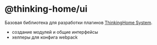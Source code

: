 # @thinking-home/ui

Базовая библиотека для разработки плагинов [ThinkingHome System](https://github.com/thinking-home/system).

- создание модулей и общие интерфейсы
- хелперы для конфига webpack
